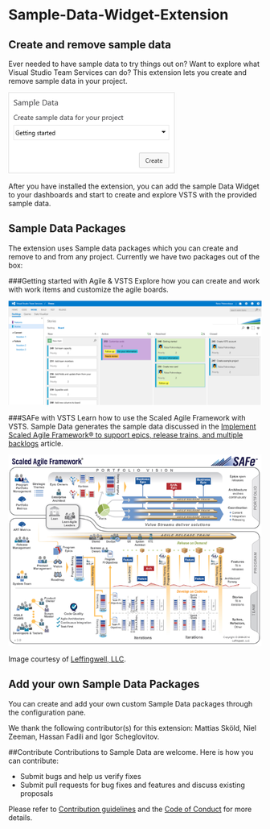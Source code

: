 # Sample-Data-Widget-Extension

## Create and remove sample data 

Ever needed to have sample data to try things out on? Want to explore what Visual Studio Team Services can do? This extension lets you create and remove sample data in your project.

![](src/SampleData/img/SampleDataWidget.png)

After you have installed the extension, you can add the sample Data Widget to your dashboards and start to create and explore VSTS with the provided sample data.
 
## Sample Data Packages
The extension uses Sample data packages which you can create and remove to and from any project. 
Currently we have two packages out of the box: 

###Getting started with Agile & VSTS
Explore how you can create and work with work items and customize the agile boards.

![](src/SampleData/img//WIs.png)

###SAFe with VSTS
Learn how to use the Scaled Agile Framework with VSTS. Sample Data generates the sample data discussed in the [Implement Scaled Agile Framework® to support epics, release trains, and multiple backlogs](https://www.visualstudio.com/docs/work/scale/scaled-agile-framework) article.

![](src/SampleData/img//safe-concepts-poster.png)

Image courtesy of [Leffingwell, LLC](http://scaledagileframework.com/).

## Add your own Sample Data Packages ###

You can create and add your own custom Sample Data packages through the configuration pane.

We thank the following contributor(s) for this extension: Mattias Sköld, Niel Zeeman, Hassan Fadili and Igor Scheglovitov.

##Contribute
Contributions to Sample Data are welcome. Here is how you can contribute:  

- Submit bugs and help us verify fixes  
- Submit pull requests for bug fixes and features and discuss existing proposals   

Please refer to [Contribution guidelines](.github/CONTRIBUTING.md) and the [Code of Conduct](.github/COC.md) for more details.
